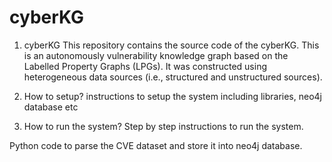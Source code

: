 # cyberKG

1. cyberKG
   This repository contains the source code of the cyberKG. This is an autonomously vulnerability knowledge graph based on the Labelled Property Graphs (LPGs). It was constructed using heterogeneous data sources (i.e., structured and unstructured sources). 

3. How to setup?
   instructions to setup the system including libraries, neo4j database etc
4. How to run the system?
   Step by step instructions to run the system. 

Python code to parse the CVE dataset and store it into neo4j database.
